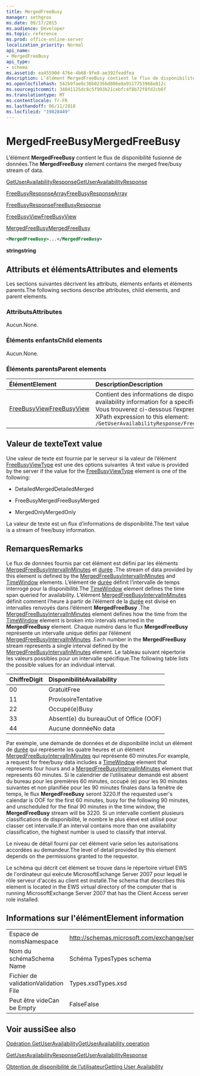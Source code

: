 ```yaml
---
title: MergedFreeBusy
manager: sethgros
ms.date: 09/17/2015
ms.audience: Developer
ms.topic: reference
ms.prod: office-online-server
localization_priority: Normal
api_name:
- MergedFreeBusy
api_type:
- schema
ms.assetid: ea45590d-476e-4b68-9fe8-ae392feadfea
description: L’élément MergedFreeBusy contient le flux de disponibilité fusionné de données.
ms.openlocfilehash: 542b9fae0c36b0236bd806e8a9117753968e812c
ms.sourcegitcommit: 34041125dc8c5f993b21cebfc4f8b72f0fd2cb6f
ms.translationtype: MT
ms.contentlocale: fr-FR
ms.lasthandoff: 06/11/2018
ms.locfileid: "19828449"
---
```

# <a name="mergedfreebusy"></a><span data-ttu-id="11fe2-103">MergedFreeBusy</span><span class="sxs-lookup"><span data-stu-id="11fe2-103">MergedFreeBusy</span></span>

<span data-ttu-id="11fe2-104">L’élément **MergedFreeBusy** contient le flux de disponibilité fusionné de données.</span><span class="sxs-lookup"><span data-stu-id="11fe2-104">The **MergedFreeBusy** element contains the merged free/busy stream of data.</span></span> 
  
[<span data-ttu-id="11fe2-105">GetUserAvailabilityResponse</span><span class="sxs-lookup"><span data-stu-id="11fe2-105">GetUserAvailabilityResponse</span></span>](getuseravailabilityresponse.md)
  
[<span data-ttu-id="11fe2-106">FreeBusyResponseArray</span><span class="sxs-lookup"><span data-stu-id="11fe2-106">FreeBusyResponseArray</span></span>](freebusyresponsearray.md)
  
[<span data-ttu-id="11fe2-107">FreeBusyResponse</span><span class="sxs-lookup"><span data-stu-id="11fe2-107">FreeBusyResponse</span></span>](freebusyresponse.md)
  
[<span data-ttu-id="11fe2-108">FreeBusyView</span><span class="sxs-lookup"><span data-stu-id="11fe2-108">FreeBusyView</span></span>](freebusyview.md)
  
[<span data-ttu-id="11fe2-109">MergedFreeBusy</span><span class="sxs-lookup"><span data-stu-id="11fe2-109">MergedFreeBusy</span></span>](mergedfreebusy.md)
  
```xml
<MergedFreeBusy>...</MergedFreeBusy>
```

 <span data-ttu-id="11fe2-110">**string**</span><span class="sxs-lookup"><span data-stu-id="11fe2-110">**string**</span></span>
## <a name="attributes-and-elements"></a><span data-ttu-id="11fe2-111">Attributs et éléments</span><span class="sxs-lookup"><span data-stu-id="11fe2-111">Attributes and elements</span></span>

<span data-ttu-id="11fe2-112">Les sections suivantes décrivent les attributs, éléments enfants et éléments parents.</span><span class="sxs-lookup"><span data-stu-id="11fe2-112">The following sections describe attributes, child elements, and parent elements.</span></span>
  
### <a name="attributes"></a><span data-ttu-id="11fe2-113">Attributs</span><span class="sxs-lookup"><span data-stu-id="11fe2-113">Attributes</span></span>

<span data-ttu-id="11fe2-114">Aucun.</span><span class="sxs-lookup"><span data-stu-id="11fe2-114">None.</span></span>
  
### <a name="child-elements"></a><span data-ttu-id="11fe2-115">Éléments enfants</span><span class="sxs-lookup"><span data-stu-id="11fe2-115">Child elements</span></span>

<span data-ttu-id="11fe2-116">Aucun.</span><span class="sxs-lookup"><span data-stu-id="11fe2-116">None.</span></span>
  
### <a name="parent-elements"></a><span data-ttu-id="11fe2-117">Éléments parents</span><span class="sxs-lookup"><span data-stu-id="11fe2-117">Parent elements</span></span>

|<span data-ttu-id="11fe2-118">**Élément**</span><span class="sxs-lookup"><span data-stu-id="11fe2-118">**Element**</span></span>|<span data-ttu-id="11fe2-119">**Description**</span><span class="sxs-lookup"><span data-stu-id="11fe2-119">**Description**</span></span>|
|:-----|:-----|
|[<span data-ttu-id="11fe2-120">FreeBusyView</span><span class="sxs-lookup"><span data-stu-id="11fe2-120">FreeBusyView</span></span>](freebusyview.md) <br/> |<span data-ttu-id="11fe2-121">Contient des informations de disponibilité pour un utilisateur spécifique.</span><span class="sxs-lookup"><span data-stu-id="11fe2-121">Contains availability information for a specific user.</span></span>  <br/> <span data-ttu-id="11fe2-122">Vous trouverez ci-dessous l’expression XPath pour cet élément :</span><span class="sxs-lookup"><span data-stu-id="11fe2-122">The following is the XPath expression to this element:</span></span>  <br/>  `/GetUserAvailabilityResponse/FreeBusyResponseArray/FreeBusyResponse/FreeBusyView` <br/> |
   
## <a name="text-value"></a><span data-ttu-id="11fe2-123">Valeur de texte</span><span class="sxs-lookup"><span data-stu-id="11fe2-123">Text value</span></span>

<span data-ttu-id="11fe2-124">Une valeur de texte est fournie par le serveur si la valeur de l’élément [FreeBusyViewType](freebusyviewtype.md) est une des options suivantes :</span><span class="sxs-lookup"><span data-stu-id="11fe2-124">A text value is provided by the server if the value for the [FreeBusyViewType](freebusyviewtype.md) element is one of the following:</span></span> 
  
- <span data-ttu-id="11fe2-125">DetailedMerged</span><span class="sxs-lookup"><span data-stu-id="11fe2-125">DetailedMerged</span></span>
    
- <span data-ttu-id="11fe2-126">FreeBusyMerged</span><span class="sxs-lookup"><span data-stu-id="11fe2-126">FreeBusyMerged</span></span>
    
- <span data-ttu-id="11fe2-127">MergedOnly</span><span class="sxs-lookup"><span data-stu-id="11fe2-127">MergedOnly</span></span>
    
<span data-ttu-id="11fe2-128">La valeur de texte est un flux d’informations de disponibilité.</span><span class="sxs-lookup"><span data-stu-id="11fe2-128">The text value is a stream of free/busy information.</span></span> 
  
## <a name="remarks"></a><span data-ttu-id="11fe2-129">Remarques</span><span class="sxs-lookup"><span data-stu-id="11fe2-129">Remarks</span></span>

<span data-ttu-id="11fe2-130">Le flux de données fournis par cet élément est défini par les éléments [MergedFreeBusyIntervalInMinutes](mergedfreebusyintervalinminutes.md) et [durée](timewindow.md) .</span><span class="sxs-lookup"><span data-stu-id="11fe2-130">The stream of data provided by this element is defined by the [MergedFreeBusyIntervalInMinutes](mergedfreebusyintervalinminutes.md) and [TimeWindow](timewindow.md) elements.</span></span> <span data-ttu-id="11fe2-131">L’élément de [durée](timewindow.md) définit l’intervalle de temps interrogé pour la disponibilité.</span><span class="sxs-lookup"><span data-stu-id="11fe2-131">The [TimeWindow](timewindow.md) element defines the time span queried for availability.</span></span> <span data-ttu-id="11fe2-132">L’élément [MergedFreeBusyIntervalInMinutes](mergedfreebusyintervalinminutes.md) définit comment l’heure à partir de l’élément de la [durée](timewindow.md) est divisé en intervalles renvoyés dans l’élément **MergedFreeBusy** .</span><span class="sxs-lookup"><span data-stu-id="11fe2-132">The [MergedFreeBusyIntervalInMinutes](mergedfreebusyintervalinminutes.md) element defines how the time from the [TimeWindow](timewindow.md) element is broken into intervals returned in the **MergedFreeBusy** element.</span></span> <span data-ttu-id="11fe2-133">Chaque numéro dans le flux **MergedFreeBusy** représente un intervalle unique défini par l’élément [MergedFreeBusyIntervalInMinutes](mergedfreebusyintervalinminutes.md) .</span><span class="sxs-lookup"><span data-stu-id="11fe2-133">Each number in the **MergedFreeBusy** stream represents a single interval defined by the [MergedFreeBusyIntervalInMinutes](mergedfreebusyintervalinminutes.md) element.</span></span> <span data-ttu-id="11fe2-134">Le tableau suivant répertorie les valeurs possibles pour un intervalle spécifique.</span><span class="sxs-lookup"><span data-stu-id="11fe2-134">The following table lists the possible values for an individual interval.</span></span> 
  
|<span data-ttu-id="11fe2-135">**Chiffre**</span><span class="sxs-lookup"><span data-stu-id="11fe2-135">**Digit**</span></span>|<span data-ttu-id="11fe2-136">**Disponibilité**</span><span class="sxs-lookup"><span data-stu-id="11fe2-136">**Availability**</span></span>|
|:-----|:-----|
|<span data-ttu-id="11fe2-137">0</span><span class="sxs-lookup"><span data-stu-id="11fe2-137">0</span></span>  <br/> |<span data-ttu-id="11fe2-138">Gratuit</span><span class="sxs-lookup"><span data-stu-id="11fe2-138">Free</span></span>  <br/> |
|<span data-ttu-id="11fe2-139">1</span><span class="sxs-lookup"><span data-stu-id="11fe2-139">1</span></span>  <br/> |<span data-ttu-id="11fe2-140">Provisoire</span><span class="sxs-lookup"><span data-stu-id="11fe2-140">Tentative</span></span>  <br/> |
|<span data-ttu-id="11fe2-141">2</span><span class="sxs-lookup"><span data-stu-id="11fe2-141">2</span></span>  <br/> |<span data-ttu-id="11fe2-142">Occupé(e)</span><span class="sxs-lookup"><span data-stu-id="11fe2-142">Busy</span></span>  <br/> |
|<span data-ttu-id="11fe2-143">3</span><span class="sxs-lookup"><span data-stu-id="11fe2-143">3</span></span>  <br/> |<span data-ttu-id="11fe2-144">Absent(e) du bureau</span><span class="sxs-lookup"><span data-stu-id="11fe2-144">Out of Office (OOF)</span></span>  <br/> |
|<span data-ttu-id="11fe2-145">4</span><span class="sxs-lookup"><span data-stu-id="11fe2-145">4</span></span>  <br/> |<span data-ttu-id="11fe2-146">Aucune donnée</span><span class="sxs-lookup"><span data-stu-id="11fe2-146">No data</span></span>  <br/> |
   
<span data-ttu-id="11fe2-147">Par exemple, une demande de données et de disponibilité inclut un élément de [durée](timewindow.md) qui représente les quatre heures et un élément [MergedFreeBusyIntervalInMinutes](mergedfreebusyintervalinminutes.md) qui représente 60 minutes.</span><span class="sxs-lookup"><span data-stu-id="11fe2-147">For example, a request for free/busy data includes a [TimeWindow](timewindow.md) element that represents four hours and a [MergedFreeBusyIntervalInMinutes](mergedfreebusyintervalinminutes.md) element that represents 60 minutes.</span></span> <span data-ttu-id="11fe2-148">Si le calendrier de l’utilisateur demandé est absent du bureau pour les premières 60 minutes, occupé (e) pour les 90 minutes suivantes et non planifiée pour les 90 minutes finales dans la fenêtre de temps, le flux **MergedFreeBusy** seront 3220.</span><span class="sxs-lookup"><span data-stu-id="11fe2-148">If the requested user's calendar is OOF for the first 60 minutes, busy for the following 90 minutes, and unscheduled for the final 90 minutes in the time window, the **MergedFreeBusy** stream will be 3220.</span></span> <span data-ttu-id="11fe2-149">Si un intervalle contient plusieurs classifications de disponibilité, le nombre le plus élevé est utilisé pour classer cet intervalle.</span><span class="sxs-lookup"><span data-stu-id="11fe2-149">If an interval contains more than one availability classification, the highest number is used to classify that interval.</span></span> 
  
<span data-ttu-id="11fe2-150">Le niveau de détail fourni par cet élément varie selon les autorisations accordées au demandeur.</span><span class="sxs-lookup"><span data-stu-id="11fe2-150">The level of detail provided by this element depends on the permissions granted to the requestor.</span></span>
  
<span data-ttu-id="11fe2-151">Le schéma qui décrit cet élément se trouve dans le répertoire virtuel EWS de l'ordinateur qui exécute MicrosoftExchange Server 2007 pour lequel le rôle serveur d'accès au client est installé.</span><span class="sxs-lookup"><span data-stu-id="11fe2-151">The schema that describes this element is located in the EWS virtual directory of the computer that is running MicrosoftExchange Server 2007 that has the Client Access server role installed.</span></span>
  
## <a name="element-information"></a><span data-ttu-id="11fe2-152">Informations sur l'élément</span><span class="sxs-lookup"><span data-stu-id="11fe2-152">Element information</span></span>

|||
|:-----|:-----|
|<span data-ttu-id="11fe2-153">Espace de noms</span><span class="sxs-lookup"><span data-stu-id="11fe2-153">Namespace</span></span>  <br/> |http://schemas.microsoft.com/exchange/services/2006/types  <br/> |
|<span data-ttu-id="11fe2-154">Nom du schéma</span><span class="sxs-lookup"><span data-stu-id="11fe2-154">Schema Name</span></span>  <br/> |<span data-ttu-id="11fe2-155">Schéma Types</span><span class="sxs-lookup"><span data-stu-id="11fe2-155">Types schema</span></span>  <br/> |
|<span data-ttu-id="11fe2-156">Fichier de validation</span><span class="sxs-lookup"><span data-stu-id="11fe2-156">Validation File</span></span>  <br/> |<span data-ttu-id="11fe2-157">Types.xsd</span><span class="sxs-lookup"><span data-stu-id="11fe2-157">Types.xsd</span></span>  <br/> |
|<span data-ttu-id="11fe2-158">Peut être vide</span><span class="sxs-lookup"><span data-stu-id="11fe2-158">Can be Empty</span></span>  <br/> |<span data-ttu-id="11fe2-159">False</span><span class="sxs-lookup"><span data-stu-id="11fe2-159">False</span></span>  <br/> |
   
## <a name="see-also"></a><span data-ttu-id="11fe2-160">Voir aussi</span><span class="sxs-lookup"><span data-stu-id="11fe2-160">See also</span></span>



[<span data-ttu-id="11fe2-161">Opération GetUserAvailability</span><span class="sxs-lookup"><span data-stu-id="11fe2-161">GetUserAvailability operation</span></span>](getuseravailability-operation.md)
  
[<span data-ttu-id="11fe2-162">GetUserAvailabilityResponse</span><span class="sxs-lookup"><span data-stu-id="11fe2-162">GetUserAvailabilityResponse</span></span>](getuseravailabilityresponse.md)


[<span data-ttu-id="11fe2-163">Obtention de disponibilité de l’utilisateur</span><span class="sxs-lookup"><span data-stu-id="11fe2-163">Getting User Availability</span></span>](http://msdn.microsoft.com/library/d4133fcb-9b0f-4e6b-aadf-a389da83516a%28Office.15%29.aspx)

